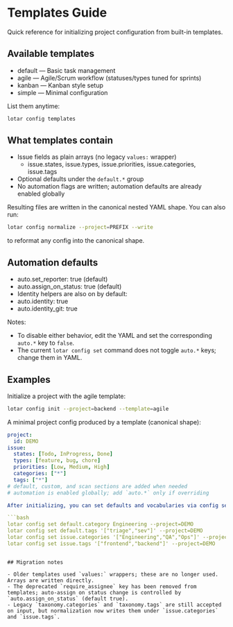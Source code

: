 # Templates Guide

Quick reference for initializing project configuration from built-in templates.

## Available templates

- default — Basic task management
- agile — Agile/Scrum workflow (statuses/types tuned for sprints)
- kanban — Kanban style setup
- simple — Minimal configuration

List them anytime:

```bash
lotar config templates
```

## What templates contain

- Issue fields as plain arrays (no legacy `values:` wrapper)
  - issue.states, issue.types, issue.priorities, issue.categories, issue.tags
- Optional defaults under the `default.*` group
- No automation flags are written; automation defaults are already enabled globally

Resulting files are written in the canonical nested YAML shape. You can also run:

```bash
lotar config normalize --project=PREFIX --write
```

to reformat any config into the canonical shape.

## Automation defaults

- auto.set_reporter: true (default)
- auto.assign_on_status: true (default)
- Identity helpers are also on by default:
- auto.identity: true
- auto.identity_git: true

Notes:
- To disable either behavior, edit the YAML and set the corresponding `auto.*` key to `false`.
- The current `lotar config set` command does not toggle `auto.*` keys; change them in YAML.

## Examples

Initialize a project with the agile template:

```bash
lotar config init --project=backend --template=agile
```

A minimal project config produced by a template (canonical shape):

```yaml
project:
  id: DEMO
issue:
  states: [Todo, InProgress, Done]
  types: [feature, bug, chore]
  priorities: [Low, Medium, High]
  categories: ["*"]
  tags: ["*"]
# default, custom, and scan sections are added when needed
# automation is enabled globally; add `auto.*` only if overriding

After initializing, you can set defaults and vocabularies via config set:

```bash
lotar config set default.category Engineering --project=DEMO
lotar config set default.tags '["triage","sev"]' --project=DEMO
lotar config set issue.categories '["Engineering","QA","Ops"]' --project=DEMO
lotar config set issue.tags '["frontend","backend"]' --project=DEMO
```
```

## Migration notes

- Older templates used `values:` wrappers; these are no longer used. Arrays are written directly.
- The deprecated `require_assignee` key has been removed from templates; auto-assign on status change is controlled by `auto.assign_on_status` (default true).
- Legacy `taxonomy.categories` and `taxonomy.tags` are still accepted on input, but normalization now writes them under `issue.categories` and `issue.tags`.
